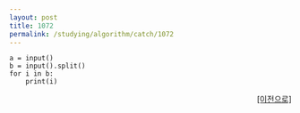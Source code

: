 ```yaml
---
layout: post
title: 1072
permalink: /studying/algorithm/catch/1072
---
```


```
a = input()
b = input().split()
for i in b:
    print(i)

```
  
    
    
<div style="text-align: right"> <a href = 'https://namhyo01.github.io/studying/algorithm/catch'> [이전으로] </a> </div>
